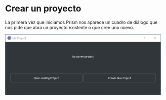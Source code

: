 # Crear un proyecto

La primera vez que iniciamos Prism nos aparece un cuadro de diálogo que nos pide que abra un proyecto existente o que cree uno nuevo.

![](/CREATE-A-PROJECT/sources/noProject.webp)